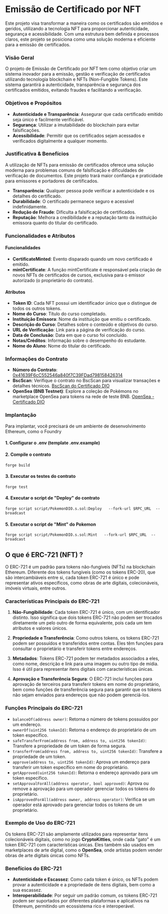 # Emissão de Certificado por NFT

Este projeto visa transformar a maneira como os certificados são emitidos e geridos, utilizando a tecnologia NFT para proporcionar autenticidade, segurança e acessibilidade. Com uma estrutura bem definida e processos claros, este projeto se posiciona como uma solução moderna e eficiente para a emissão de certificados.

### Visão Geral
O projeto de Emissão de Certificado por NFT tem como objetivo criar um sistema inovador para a emissão, gestão e verificação de certificados utilizando tecnologia blockchain e NFTs (Non-Fungible Tokens). Este sistema garantirá a autenticidade, transparência e segurança dos certificados emitidos, evitando fraudes e facilitando a verificação.

### Objetivos e Propósitos
- **Autenticidade e Transparência**: Assegurar que cada certificado emitido seja único e facilmente verificável.
- **Segurança**: Utilizar a imutabilidade do blockchain para evitar falsificações.
- **Acessibilidade**: Permitir que os certificados sejam acessados e verificados digitalmente a qualquer momento.

### Justificativa  & Benefícios 
A utilização de NFTs para emissão de certificados oferece uma solução moderna para problemas comuns de falsificação e dificuldades de verificação de documentos. Este projeto trará maior confiança e praticidade para emissores e portadores de certificados.

- **Transparência**: Qualquer pessoa pode verificar a autenticidade e os detalhes do certificado.
- **Durabilidade**: O certificado permanece seguro e acessível indefinidamente.
- **Redução de Fraude**: Dificulta a falsificação de certificados.
- **Reputação**: Melhora a credibilidade e a reputação tanto da instituição emissora quanto do titular do certificado.

### Funcionalidades e Atributos

#### Funcionalidades

   - **CertificateMinted**: Evento disparado quando um novo certificado é emitido.
   - **mintCertificate**: A função mintCertificate é responsável pela criação de novos NFTs de certificados de cursos, exclusiva para o emissor autorizado (o proprietário do contrato).

#### Atributos

   - **Token ID**: Cada NFT possui um identificador único que o distingue de todos os outros tokens.
   - **Nome do Curso**: Título do curso completado.
   - **Instituição Emissora**: Nome da instituição que emitiu o certificado.
   - **Descrição do Curso**: Detalhes sobre o conteúdo e objetivos do curso.
   - **URL de Verificação**: Link para a página de verificação do curso.
   - **Data de Conclusão**: Data em que o curso foi concluído.
   - **Notas/Créditos**: Informação sobre o desempenho do estudante.
   - **Nome do Aluno**: Nome do titular do certificado.


### Informações do Contrato

- **Número do Contrato**: [0x41639F6cC552546a840f7C39FDad798158426314](https://testnet.bscscan.com/token/0x41639F6cC552546a840f7C39FDad798158426314)
- **BscScan**: Verifique o contrato no BscScan para visualizar transações e detalhes técnicos.
  [BscScan do Certificado DIO](https://testnet.bscscan.com/token/0x41639F6cC552546a840f7C39FDad798158426314)
- **OpenSea (BNB Testnet)**: Explore a coleção de Pokémons no marketplace OpenSea para tokens na rede de teste BNB.
  [OpenSea - Certificado DIO](https://testnets.opensea.io/collection/pokemondio)


### Implantação 

Para implantar, você precisará de um ambiente de desenvolvimento Ethereum, como o Foundry

#### 1. Configurar o .env (template .env.example)

#### 2. Compile o contrato

```shell
forge build
```

#### 3. Executar os testes do contrato

  ```shell
  forge test
 ```


#### 4. Executar o script de "Deploy" do contrato

```shell
forge script script/PokemonDIO.s.sol:Deploy   --fork-url $RPC_URL  --broadcast 
```


#### 5. Executar o script de "Mint" do Pokemon

```shell
forge script script/PokemonDIO.s.sol:Mint   --fork-url $RPC_URL  --broadcast 
```



## O que é ERC-721 (NFT) ?
O ERC-721 é um padrão para tokens não-fungíveis (NFTs) na blockchain Ethereum. Diferente dos tokens fungíveis (como os tokens ERC-20), que são intercambiáveis entre si, cada token ERC-721 é único e pode representar ativos específicos, como obras de arte digitais, colecionáveis, imóveis virtuais, entre outros.

### Características Principais do ERC-721

1. **Não-Fungibilidade**: Cada token ERC-721 é único, com um identificador distinto. Isso significa que dois tokens ERC-721 não podem ser trocados diretamente um pelo outro de forma equivalente, pois cada um tem atributos e valores únicos.

2. **Propriedade e Transferência**: Como outros tokens, os tokens ERC-721 podem ser possuídos e transferidos entre contas. Eles têm funções para consultar o proprietário e transferir tokens entre endereços.

3. **Metadados**: Tokens ERC-721 podem ter metadados associados a eles, como nome, descrição e link para uma imagem ou outro tipo de mídia. Isso é útil para representar itens digitais com características únicas.

4. **Aprovação e Transferência Segura**: O ERC-721 inclui funções para aprovação de terceiros para transferir tokens em nome do proprietário, bem como funções de transferência segura para garantir que os tokens não sejam enviados para endereços que não podem gerenciá-los.

### Funções Principais do ERC-721

- `balanceOf(address owner)`: Retorna o número de tokens possuídos por um endereço.
- `ownerOf(uint256 tokenId)`: Retorna o endereço do proprietário de um token específico.
- `safeTransferFrom(address from, address to, uint256 tokenId)`: Transfere a propriedade de um token de forma segura.
- `transferFrom(address from, address to, uint256 tokenId)`: Transfere a propriedade de um token.
- `approve(address to, uint256 tokenId)`: Aprova um endereço para transferir um token específico em nome do proprietário.
- `getApproved(uint256 tokenId)`: Retorna o endereço aprovado para um token específico.
- `setApprovalForAll(address operator, bool approved)`: Aprova ou remove a aprovação para um operador gerenciar todos os tokens do proprietário.
- `isApprovedForAll(address owner, address operator)`: Verifica se um operador está aprovado para gerenciar todos os tokens de um proprietário.

### Exemplo de Uso do ERC-721

Os tokens ERC-721 são amplamente utilizados para representar itens colecionáveis digitais, como no jogo **CryptoKitties**, onde cada "gato" é um token ERC-721 com características únicas. Eles também são usados em marketplaces de arte digital, como o **OpenSea**, onde artistas podem vender obras de arte digitais únicas como NFTs.

### Benefícios do ERC-721

- **Autenticidade e Escassez**: Como cada token é único, os NFTs podem provar a autenticidade e a propriedade de itens digitais, bem como a sua escassez.
- **Interoperabilidade**: Por seguir um padrão comum, os tokens ERC-721 podem ser suportados por diferentes plataformas e aplicativos na Ethereum, permitindo um ecossistema rico e interoperável.